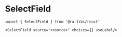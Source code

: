 # SelectField

```tsx
import { SelectField } from '@ra-libs/react'

<SelectField source="<source>" choices={} useLabel/>
```
